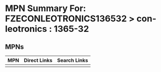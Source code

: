 



# MPN Summary For: FZECONLEOTRONICS136532 > con-leotronics : 1365-32

## MPNs
  

|MPN|Direct Links|Search Links|
| :--- | :--- | :--- |
||||
